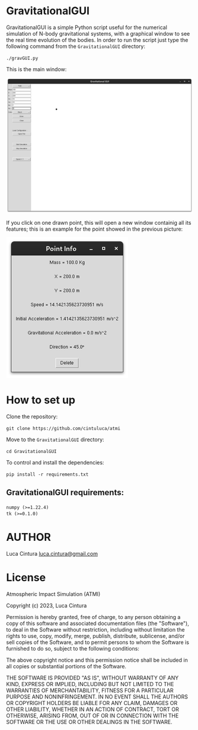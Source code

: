 # GravitationalGUI

GravitationalGUI is a simple Python script useful for the numerical simulation of N-body gravitational systems, with a graphical window to see the real time evolution of the bodies. In order to run the script just type the following command from the `GravitationalGUI` directory:

`./gravGUI.py` <br/>

This is the main window:

![app screenshot](imgs/main.png?raw=true)

If you click on one drawn point, this will open a new window containig all its features; this is an example for the point showed in the previous picture: 

![app screenshot](imgs/point.png?raw=true)

# How to set up

Clone the repository:

`git clone https://github.com/cintuluca/atmi` <br/>

Move to the `GravitationalGUI` directory:

`cd GravitationalGUI` <br/>

To control and install the dependencies:

`pip install -r requirements.txt` <br/>

## GravitationalGUI requirements:

`numpy (>=1.22.4)` <br/>
`tk (>=0.1.0)` <br/>

# AUTHOR

Luca Cintura <luca.cintura@gmail.com> <br />

# License

Atmospheric Impact Simulation (ATMI)

Copyright (c) 2023, Luca Cintura

Permission is hereby granted, free of charge, to any person obtaining a copy
of this software and associated documentation files (the "Software"), to deal
in the Software without restriction, including without limitation the rights
to use, copy, modify, merge, publish, distribute, sublicense, and/or sell
copies of the Software, and to permit persons to whom the Software is
furnished to do so, subject to the following conditions:

The above copyright notice and this permission notice shall be included in all
copies or substantial portions of the Software.

THE SOFTWARE IS PROVIDED "AS IS", WITHOUT WARRANTY OF ANY KIND, EXPRESS OR
IMPLIED, INCLUDING BUT NOT LIMITED TO THE WARRANTIES OF MERCHANTABILITY,
FITNESS FOR A PARTICULAR PURPOSE AND NONINFRINGEMENT. IN NO EVENT SHALL THE
AUTHORS OR COPYRIGHT HOLDERS BE LIABLE FOR ANY CLAIM, DAMAGES OR OTHER
LIABILITY, WHETHER IN AN ACTION OF CONTRACT, TORT OR OTHERWISE, ARISING FROM,
OUT OF OR IN CONNECTION WITH THE SOFTWARE OR THE USE OR OTHER DEALINGS IN THE
SOFTWARE.
